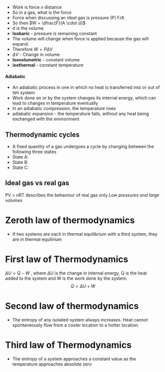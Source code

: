 - Work is force x distance
- So in a gas, what is the force
- Force when discussing an ideal gas is pressure (P) F/A
- So then $W = \dfrac{F}{A \cdot d}$
- d is the volume
- **Isobaric** - pressure is remaining constant
- The volume will change when force is applied because the gas will expand.
- Therefore $W = P\Delta V$ 
- $\Delta V$ - Change in volume
- **Isovolumetric** - constant volume
- **isothermal** - constant temperature
#### Adiabatic
- An adiabatic process in one in which no heat is transferred into or out of teh system
- Work done on or by the system changes its internal energy, which can lead to changes in temperature eventually
- In an adiabatic compression, the temperature rises
- adiabatic expansion - the temperature falls, without any heat being exchanged with the environment
## Thermodynamic cycles
- A fixed quantity of a gas undergoes a cycle by changing between the following three states
- State A: 
- State B:
- State C:
## Ideal gas vs real gas
PV = nRT describes the behaviour of real gas only *Low pressures and large volumes*

# Zeroth law of thermodynamics 
- If two systems are each in thermal equilibrium with a third system, they are in thermal equilirium
# First law of Thermodynamics
$\Delta U = Q - W$ , where $\Delta U$ is the change in internal energy, Q is the heat added to the system and W is the work done by the system.
$$Q = \Delta U + W$$
# Second law of thermodynamics
- The entropy of any isolated system always increases. Heat cannot spontaneously flow from a cooler location to a hotter location. 
# Third law of Thermodynamics 
- The entropy of a system approaches a constant value as the temperature approaches absolute zero

 